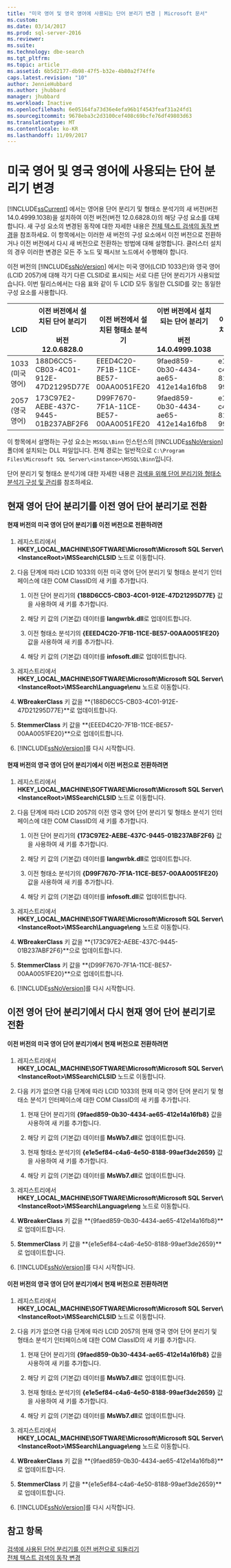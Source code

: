 ```yaml
---
title: "미국 영어 및 영국 영어에 사용되는 단어 분리기 변경 | Microsoft 문서"
ms.custom: 
ms.date: 03/14/2017
ms.prod: sql-server-2016
ms.reviewer: 
ms.suite: 
ms.technology: dbe-search
ms.tgt_pltfrm: 
ms.topic: article
ms.assetid: 6b5d2177-db98-47f5-b32e-4b80a2f74ffe
caps.latest.revision: "10"
author: JennieHubbard
ms.author: jhubbard
manager: jhubbard
ms.workload: Inactive
ms.openlocfilehash: 6e05164fa73d36e4efa96b1f4543feaf31a24fd1
ms.sourcegitcommit: 9678eba3c2d3100cef408c69bcfe76df49803d63
ms.translationtype: MT
ms.contentlocale: ko-KR
ms.lasthandoff: 11/09/2017
---
```

# <a name="change-the-word-breaker-used-for-us-english-and-uk-english"></a>미국 영어 및 영국 영어에 사용되는 단어 분리기 변경
  [!INCLUDE[ssCurrent](../../includes/sscurrent-md.md)] 에서는 영어용 단어 분리기 및 형태소 분석기의 새 버전(버전 14.0.4999.1038)을 설치하여 이전 버전(버전 12.0.6828.0)의 해당 구성 요소를 대체합니다. 새 구성 요소의 변경된 동작에 대한 자세한 내용은 [전체 텍스트 검색의 동작 변경](http://msdn.microsoft.com/library/573444e8-51bc-4f3d-9813-0037d2e13b8f)을 참조하세요. 이 항목에서는 이러한 새 버전의 구성 요소에서 이전 버전으로 전환하거나 이전 버전에서 다시 새 버전으로 전환하는 방법에 대해 설명합니다. 클러스터 설치의 경우 이러한 변경은 모든 주 노드 및 패시브 노드에서 수행해야 합니다.  
  
 이전 버전의 [!INCLUDE[ssNoVersion](../../includes/ssnoversion-md.md)] 에서는 미국 영어(LCID 1033은)와 영국 영어(LCID 2057)에 대해 각기 다른 CLSID로 표시되는 서로 다른 단어 분리기가 사용되었습니다. 이번 릴리스에서는 다음 표와 같이 두 LCID 모두 동일한 CLSID를 갖는 동일한 구성 요소를 사용합니다.  
  
|LCID|이전 버전에서 설치된 단어 분리기<br /><br /> 버전 12.0.6828.0|이전 버전에서 설치된 형태소 분석기|이번 버전에서 설치되는 단어 분리기<br /><br /> 버전 14.0.4999.1038|이번 버전에서 설치되는 형태소 분석기|  
|----------|-------------------------------------------------------------------------|--------------------------------------------|-----------------------------------------------------------------------|---------------------------------------|  
|1033<br />(미국 영어)|188D6CC5-CB03-4C01-912E-47D21295D77E|EEED4C20-7F1B-11CE-BE57-00AA0051FE20|9faed859-0b30-4434-ae65-412e14a16fb8|e1e5ef84-c4a6-4e50-8188-99aef3de2659|  
|2057<br />(영국 영어)|173C97E2-AEBE-437C-9445-01B237ABF2F6|D99F7670-7F1A-11CE-BE57-00AA0051FE20|9faed859-0b30-4434-ae65-412e14a16fb8|e1e5ef84-c4a6-4e50-8188-99aef3de2659|  
  
 이 항목에서 설명하는 구성 요소는 `MSSQL\Binn` 인스턴스의 [!INCLUDE[ssNoVersion](../../includes/ssnoversion-md.md)] 폴더에 설치되는 DLL 파일입니다. 전체 경로는 일반적으로 `C:\Program Files\Microsoft SQL Server\<instance>\MSSQL\Binn`입니다.  
  
 단어 분리기 및 형태소 분석기에 대한 자세한 내용은 [검색을 위해 단어 분리기와 형태소 분석기 구성 및 관리](../../relational-databases/search/configure-and-manage-word-breakers-and-stemmers-for-search.md)를 참조하세요.  
  
## <a name="switching-from-the-current-english-word-breaker-to-the-previous-english-word-breakers"></a>현재 영어 단어 분리기를 이전 영어 단어 분리기로 전환  
  
#### <a name="to-switch-from-the-current-version-of-the-us-english-word-breaker-to-the-previous-version"></a>현재 버전의 미국 영어 단어 분리기를 이전 버전으로 전환하려면  
  
1.  레지스트리에서 **HKEY_LOCAL_MACHINE\SOFTWARE\Microsoft\Microsoft SQL Server\\<InstanceRoot\>\MSSearch\CLSID** 노드로 이동합니다.  
  
2.  다음 단계에 따라 LCID 1033의 이전 미국 영어 단어 분리기 및 형태소 분석기 인터페이스에 대한 COM ClassID의 새 키를 추가합니다.  
  
    1.  이전 단어 분리기의 **{188D6CC5-CB03-4C01-912E-47D21295D77E}** 값을 사용하여 새 키를 추가합니다.  
  
    2.  해당 키 값의 (기본값) 데이터를 **langwrbk.dll**로 업데이트합니다.  
  
    3.  이전 형태소 분석기의 **{EEED4C20-7F1B-11CE-BE57-00AA0051FE20}** 값을 사용하여 새 키를 추가합니다.  
  
    4.  해당 키 값의 (기본값) 데이터를 **infosoft.dll**로 업데이트합니다.  
  
3.  레지스트리에서 **HKEY_LOCAL_MACHINE\SOFTWARE\Microsoft\Microsoft SQL Server\\<InstanceRoot\>\MSSearch\Language\enu** 노드로 이동합니다.  
  
4.  **WBreakerClass** 키 값을 **{188D6CC5-CB03-4C01-912E-47D21295D77E}**로 업데이트합니다.  
  
5.  **StemmerClass** 키 값을 **{EEED4C20-7F1B-11CE-BE57-00AA0051FE20}**으로 업데이트합니다.  
  
6.  [!INCLUDE[ssNoVersion](../../includes/ssnoversion-md.md)]를 다시 시작합니다.  
  
#### <a name="to-switch-from-the-current-version-of-the-uk-english-word-breaker-to-the-previous-version"></a>현재 버전의 영국 영어 단어 분리기에서 이전 버전으로 전환하려면  
  
1.  레지스트리에서 **HKEY_LOCAL_MACHINE\SOFTWARE\Microsoft\Microsoft SQL Server\\<InstanceRoot\>\MSSearch\CLSID** 노드로 이동합니다.  
  
2.  다음 단계에 따라 LCID 2057의 이전 영국 영어 단어 분리기 및 형태소 분석기 인터페이스에 대한 COM ClassID의 새 키를 추가합니다.  
  
    1.  이전 단어 분리기의 **{173C97E2-AEBE-437C-9445-01B237ABF2F6}** 값을 사용하여 새 키를 추가합니다.  
  
    2.  해당 키 값의 (기본값) 데이터를 **langwrbk.dll**로 업데이트합니다.  
  
    3.  이전 형태소 분석기의 **{D99F7670-7F1A-11CE-BE57-00AA0051FE20}** 값을 사용하여 새 키를 추가합니다.  
  
    4.  해당 키 값의 (기본값) 데이터를 **infosoft.dll**로 업데이트합니다.  
  
3.  레지스트리에서 **HKEY_LOCAL_MACHINE\SOFTWARE\Microsoft\Microsoft SQL Server\\<InstanceRoot\>\MSSearch\Language\eng** 노드로 이동합니다.  
  
4.  **WBreakerClass** 키 값을 **{173C97E2-AEBE-437C-9445-01B237ABF2F6}**으로 업데이트합니다.  
  
5.  **StemmerClass** 키 값을 **{D99F7670-7F1A-11CE-BE57-00AA0051FE20}**으로 업데이트합니다.  
  
6.  [!INCLUDE[ssNoVersion](../../includes/ssnoversion-md.md)]를 다시 시작합니다.  
  
## <a name="switching-back-from-the-previous-english-word-breakers-to-the-current-english-word-breaker"></a>이전 영어 단어 분리기에서 다시 현재 영어 단어 분리기로 전환  
  
#### <a name="to-switch-back-from-the-previous-version-of-the-us-english-word-breaker-to-the-current-version"></a>이전 버전의 미국 영어 단어 분리기에서 현재 버전으로 전환하려면  
  
1.  레지스트리에서 **HKEY_LOCAL_MACHINE\SOFTWARE\Microsoft\Microsoft SQL Server\\<InstanceRoot\>\MSSearch\CLSID** 노드로 이동합니다.  
  
2.  다음 키가 없으면 다음 단계에 따라 LCID 1033의 현재 미국 영어 단어 분리기 및 형태소 분석기 인터페이스에 대한 COM ClassID의 새 키를 추가합니다.  
  
    1.  현재 단어 분리기의 **{9faed859-0b30-4434-ae65-412e14a16fb8}** 값을 사용하여 새 키를 추가합니다.  
  
    2.  해당 키 값의 (기본값) 데이터를 **MsWb7.dll**로 업데이트합니다.  
  
    3.  현재 형태소 분석기의 **{e1e5ef84-c4a6-4e50-8188-99aef3de2659}** 값을 사용하여 새 키를 추가합니다.  
  
    4.  해당 키 값의 (기본값) 데이터를 **MsWb7.dll**로 업데이트합니다.  
  
3.  레지스트리에서 **HKEY_LOCAL_MACHINE\SOFTWARE\Microsoft\Microsoft SQL Server\\<InstanceRoot\>\MSSearch\Language\eng** 노드로 이동합니다.  
  
4.  **WBreakerClass** 키 값을 **{9faed859-0b30-4434-ae65-412e14a16fb8}**로 업데이트합니다.  
  
5.  **StemmerClass** 키 값을 **{e1e5ef84-c4a6-4e50-8188-99aef3de2659}**로 업데이트합니다.  
  
6.  [!INCLUDE[ssNoVersion](../../includes/ssnoversion-md.md)]를 다시 시작합니다.  
  
#### <a name="to-switch-back-from-the-previous-version-of-the-uk-english-word-breaker-to-the-current-version"></a>이전 버전의 영국 영어 단어 분리기에서 현재 버전으로 전환하려면  
  
1.  레지스트리에서 **HKEY_LOCAL_MACHINE\SOFTWARE\Microsoft\Microsoft SQL Server\\<InstanceRoot\>\MSSearch\CLSID** 노드로 이동합니다.  
  
2.  다음 키가 없으면 다음 단계에 따라 LCID 2057의 현재 영국 영어 단어 분리기 및 형태소 분석기 인터페이스에 대한 COM ClassID의 새 키를 추가합니다.  
  
    1.  현재 단어 분리기의 **{9faed859-0b30-4434-ae65-412e14a16fb8}** 값을 사용하여 새 키를 추가합니다.  
  
    2.  해당 키 값의 (기본값) 데이터를 **MsWb7.dll**로 업데이트합니다.  
  
    3.  현재 형태소 분석기의 **{e1e5ef84-c4a6-4e50-8188-99aef3de2659}** 값을 사용하여 새 키를 추가합니다.  
  
    4.  해당 키 값의 (기본값) 데이터를 **MsWb7.dll**로 업데이트합니다.  
  
3.  레지스트리에서 **HKEY_LOCAL_MACHINE\SOFTWARE\Microsoft\Microsoft SQL Server\\<InstanceRoot\>\MSSearch\Language\eng** 노드로 이동합니다.  
  
4.  **WBreakerClass** 키 값을 **{9faed859-0b30-4434-ae65-412e14a16fb8}**로 업데이트합니다.  
  
5.  **StemmerClass** 키 값을 **{e1e5ef84-c4a6-4e50-8188-99aef3de2659}**로 업데이트합니다.  
  
6.  [!INCLUDE[ssNoVersion](../../includes/ssnoversion-md.md)]를 다시 시작합니다.  
  
## <a name="see-also"></a>참고 항목  
 [검색에 사용된 단어 분리기를 이전 버전으로 되돌리기](../../relational-databases/search/revert-the-word-breakers-used-by-search-to-the-previous-version.md)   
 [전체 텍스트 검색의 동작 변경](http://msdn.microsoft.com/library/573444e8-51bc-4f3d-9813-0037d2e13b8f)  
  
  
